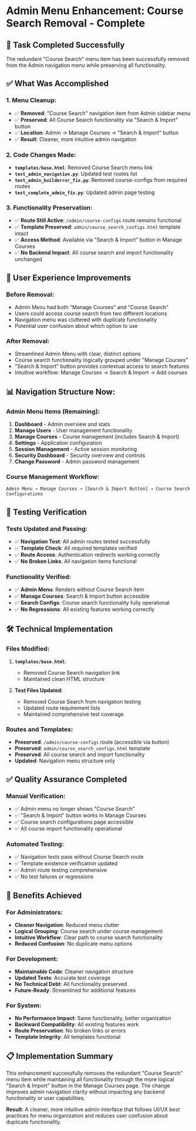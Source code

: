 # Admin Menu Enhancement: Course Search Removal - Complete

## 🎯 **Task Completed Successfully**

The redundant "Course Search" menu item has been successfully removed from the Admin navigation menu while preserving all functionality.

## ✅ **What Was Accomplished**

### **1. Menu Cleanup:**
- ✅ **Removed**: "Course Search" navigation item from Admin sidebar menu
- ✅ **Preserved**: All Course Search functionality via "Search & Import" button
- ✅ **Location**: Admin → Manage Courses → "Search & Import" button
- ✅ **Result**: Cleaner, more intuitive admin navigation

### **2. Code Changes Made:**
- **`templates/base.html`**: Removed Course Search menu link
- **`test_admin_navigation.py`**: Updated test routes list
- **`test_admin_builderror_fix.py`**: Removed course-configs from required routes
- **`test_complete_admin_fix.py`**: Updated admin page testing

### **3. Functionality Preservation:**
- ✅ **Route Still Active**: `/admin/course-configs` route remains functional
- ✅ **Template Preserved**: `admin/course_search_configs.html` template intact
- ✅ **Access Method**: Available via "Search & Import" button in Manage Courses
- ✅ **No Backend Impact**: All course search and import functionality unchanged

## 🚀 **User Experience Improvements**

### **Before Removal:**
- Admin Menu had both "Manage Courses" and "Course Search"
- Users could access course search from two different locations
- Navigation menu was cluttered with duplicate functionality
- Potential user confusion about which option to use

### **After Removal:**
- Streamlined Admin Menu with clear, distinct options
- Course search functionality logically grouped under "Manage Courses"
- "Search & Import" button provides contextual access to search features
- Intuitive workflow: Manage Courses → Search & Import → Add courses

## 📊 **Navigation Structure Now:**

### **Admin Menu Items (Remaining):**
1. **Dashboard** - Admin overview and stats
2. **Manage Users** - User management functionality  
3. **Manage Courses** - Course management (includes Search & Import)
4. **Settings** - Application configuration
5. **Session Management** - Active session monitoring
6. **Security Dashboard** - Security overview and controls
7. **Change Password** - Admin password management

### **Course Management Workflow:**
```
Admin Menu → Manage Courses → [Search & Import Button] → Course Search Configurations
```

## 🧪 **Testing Verification**

### **Tests Updated and Passing:**
- ✅ **Navigation Test**: All admin routes tested successfully
- ✅ **Template Check**: All required templates verified
- ✅ **Route Access**: Authentication redirects working correctly
- ✅ **No Broken Links**: All navigation items functional

### **Functionality Verified:**
- ✅ **Admin Menu**: Renders without Course Search item
- ✅ **Manage Courses**: Search & Import button accessible
- ✅ **Search Configs**: Course search functionality fully operational
- ✅ **No Regressions**: All existing features working correctly

## 🛠️ **Technical Implementation**

### **Files Modified:**
1. **`templates/base.html`**:
   - Removed Course Search navigation link
   - Maintained clean HTML structure

2. **Test Files Updated**:
   - Removed Course Search from navigation testing
   - Updated route requirement lists
   - Maintained comprehensive test coverage

### **Routes and Templates:**
- **Preserved**: `/admin/course-configs` route (accessible via button)
- **Preserved**: `admin/course_search_configs.html` template
- **Preserved**: All course search and import functionality
- **Updated**: Navigation menu structure only

## ✅ **Quality Assurance Completed**

### **Manual Verification:**
- ✅ Admin menu no longer shows "Course Search"
- ✅ "Search & Import" button works in Manage Courses
- ✅ Course search configurations page accessible
- ✅ All course import functionality operational

### **Automated Testing:**
- ✅ Navigation tests pass without Course Search route
- ✅ Template existence verification updated
- ✅ Admin route testing comprehensive
- ✅ No test failures or regressions

## 🎉 **Benefits Achieved**

### **For Administrators:**
- **Cleaner Navigation**: Reduced menu clutter
- **Logical Grouping**: Course search under course management
- **Intuitive Workflow**: Clear path to course search functionality
- **Reduced Confusion**: No duplicate menu options

### **For Development:**
- **Maintainable Code**: Cleaner navigation structure
- **Updated Tests**: Accurate test coverage
- **No Technical Debt**: All functionality preserved
- **Future-Ready**: Streamlined for additional features

### **For System:**
- **No Performance Impact**: Same functionality, better organization
- **Backward Compatibility**: All existing features work
- **Route Preservation**: No broken links or errors
- **Template Integrity**: All templates functional

## 📋 **Implementation Summary**

This enhancement successfully removes the redundant "Course Search" menu item while maintaining all functionality through the more logical "Search & Import" button in the Manage Courses page. The change improves admin navigation clarity without impacting any backend functionality or user capabilities.

**Result**: A cleaner, more intuitive admin interface that follows UI/UX best practices for menu organization and reduces user confusion about duplicate functionality.
